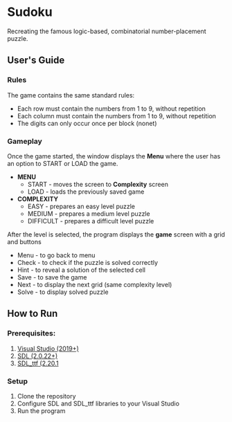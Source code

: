 # Sudoku
Recreating the famous logic-based, combinatorial number-placement puzzle.

## User's Guide

### Rules

The game contains the same standard rules:

* Each row must contain the numbers from 1 to 9, without repetition
* Each column must contain the numbers from 1 to 9, without repetition
* The digits can only occur once per block (nonet)

### Gameplay

Once the game started, the window displays the **Menu** where 
the user has an option to START or LOAD the game.

* **MENU**
    * START - moves the screen to **Complexity** screen
    * LOAD - loads the previously saved game
* **COMPLEXITY**
    * EASY - prepares an easy level puzzle
    * MEDIUM - prepares a medium level puzzle
    * DIFFICULT - prepares a difficult level puzzle
    
After the level is selected, the program displays the **game** screen with a grid 
and buttons

* Menu - to go back to menu
* Check - to check if the puzzle is solved correctly
* Hint - to reveal a solution of the selected cell
* Save - to save the game
* Next - to display the next grid (same complexity level)
* Solve - to display solved puzzle

## How to Run

### Prerequisites:

1. [Visual Studio (2019+)](https://visualstudio.microsoft.com/)
2. [SDL (2.0.22+)](https://github.com/libsdl-org/SDL/releases/tag/release-2.24.0)
3. [SDL_ttf (2.20.1](https://github.com/libsdl-org/SDL_ttf)

### Setup

1. Clone the repository
2. Configure SDL and SDL_ttf libraries to your Visual Studio
3. Run the program
